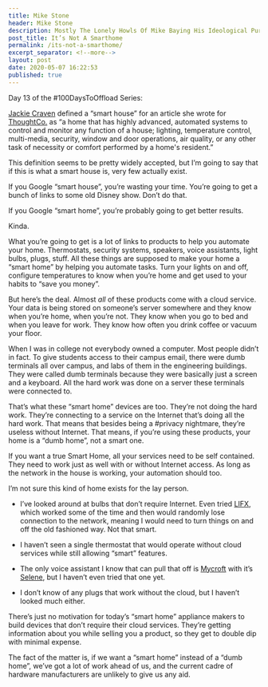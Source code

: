 ```yaml
---
title: Mike Stone
header: Mike Stone
description: Mostly The Lonely Howls Of Mike Baying His Ideological Purity At The Moon
post_title: It’s Not A Smarthome
permalink: /its-not-a-smarthome/
excerpt_separator: <!--more-->
layout: post
date: 2020-05-07 16:22:53
published: true
---
```


Day 13 of the #100DaysToOffload Series:

[Jackie Craven](https://www.thoughtco.com/jackie-craven-175845) defined a “smart house” for an article she wrote for [ThoughtCo.](https://www.thoughtco.com/what-is-a-smart-house-domotics-177572) as “a home that has highly advanced, automated systems to control and monitor any function of a house; lighting, temperature control, multi-media, security, window and door operations, air quality, or any other task of necessity or comfort performed by a home's resident.”

This definition seems to be pretty widely accepted, but I’m going to say that if this is what a smart house is, very few actually exist.

<!--more-->

If you Google “smart house”, you’re wasting your time. You’re going to get a bunch of links to some old Disney show. Don’t do that.

If you Google “smart home”, you’re probably going to get better results.

Kinda.

What you’re going to get is a lot of links to products to help you automate your home. Thermostats, security systems, speakers, voice assistants, light bulbs, plugs, stuff. All these things are supposed to make your home a “smart home” by helping you automate tasks. Turn your lights on and off, configure temperatures to know when you’re home and get used to your habits to “save you money”. 

But here’s the deal. Almost _all_ of these products come with a cloud service. Your data is being stored on someone’s server somewhere  and they know when you’re home, when you’re not. They know when you go to bed and when you leave for work. They know how often you drink coffee or vacuum your floor.

When I was in college not everybody owned a computer. Most people didn’t in fact. To give students access to their campus email, there were dumb terminals all over campus, and labs of them in the engineering buildings. They were called dumb terminals because they were basically just a screen and a keyboard. All the hard work was done on a server these terminals were connected to.

That’s what these “smart home” devices are too. They’re not doing the hard work. They’re connecting to a service on the Internet that’s doing all the hard work. That means that besides being a #privacy nightmare, they’re useless without Internet. That means, if you’re using these products, your home is a “dumb home”, not a smart one.

If you want a true Smart Home, all your services need to be self contained. They need to work just as well with or without Internet access. As long as the network in the house is working, your automation should too. 

I’m not sure this kind of home exists for the lay person. 

* I’ve looked around at bulbs that don’t require Internet. Even tried [LIFX](https://www.lifx.com), which worked some of the time and then would randomly lose connection to the network, meaning I would need to turn things on and off the old fashioned way. Not that smart.

* I haven’t seen a single thermostat that would operate without cloud services while still allowing “smart” features.

* The only voice assistant I know that can pull that off is [Mycroft](https://mycroft.ai) with it’s [Selene](https://github.com/MycroftAI/selene-backend), but I haven’t even tried that one yet. 

* I don’t know of any plugs that work without the cloud, but I haven’t looked much either.

There’s just no motivation for today’s “smart home” appliance makers to build devices that don’t require their cloud services. They’re getting information about you while selling you a product, so they get to double dip with minimal expense.

The fact of the matter is, if we want a “smart home” instead of a “dumb home”, we’ve got a lot of work ahead of us, and the current cadre of hardware manufacturers are unlikely to give us any aid.  